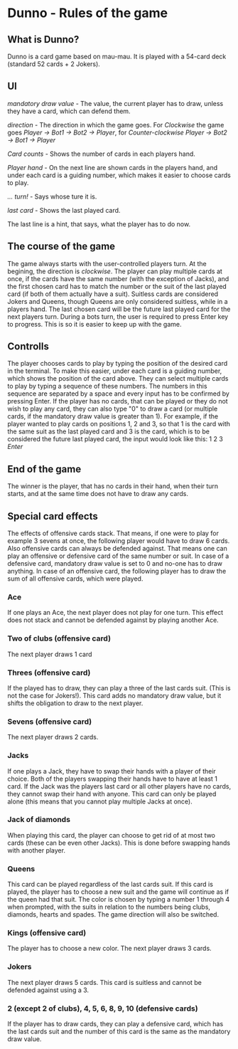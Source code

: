 # Dunno - Rules of the game

## What is Dunno?

Dunno is a card game based on mau-mau. It is played with a 54-card deck (standard 52 cards + 2 Jokers).

## UI

*mandatory draw value* - The value, the current player has to draw, unless they have a card, which can defend them.

*direction* - The direction in which the game goes. For *Clockwise* the game goes *Player -> Bot1 -> Bot2 -> Player*, for *Counter-clockwise* *Player -> Bot2 -> Bot1 -> Player*

*Card counts* - Shows the number of cards in each players hand.

*Player hand* - On the next line are shown cards in the players hand, and under each card is a guiding number, which makes it easier to choose cards to play.

*... turn!* - Says whose ture it is.

*last card* - Shows the last played card.

The last line is a hint, that says, what the player has to do now.

## The course of the game

The game always starts with the user-controlled players turn. At the begining, the direction is *clockwise*. The player can play multiple cards at once, if the cards have the same number (with the exception of Jacks), and the first chosen card has to match the number or the suit of the last played card (if both of them actually have a suit). Suitless cards are considered Jokers and Queens, though Queens are only considered suitless, while in a players hand. The last chosen card will be the future last played card for the next players turn.
During a bots turn, the user is required to press Enter key to progress. This is so it is easier to keep up with the game.

## Controlls

The player chooses cards to play by typing the position of the desired card in the terminal. To make this easier, under each card is a guiding number, which shows the position of the card above. They can select multiple cards to play by typing a sequence of these numbers. The numbers in this sequence are separated by a space and every input has to be confirmed by pressing Enter. If the player has no cards, that can be played or they do not wish to play any card, they can also type "0" to draw a card (or multiple cards, if the mandatory draw value is greater than 1).
For example, if the player wanted to play cards on positions  1, 2 and 3, so that 1 is the card with the same suit as the last played card and 3 is the card, which is to be considered the future last played card, the input would look like this: 1 2 3 *Enter*

## End of the game

The winner is the player, that has no cards in their hand, when their turn starts, and at the same time does not have to draw any cards.

## Special card effects

The effects of offensive cards stack. That means, if one were to play for example 3 sevens at once, the following player would have to draw 6 cards. Also offensive cards can always be defended against. That means one can play an offensive or defensive card of the same number or suit. In case of a defensive card, mandatory draw value is set to 0 and no-one has to draw anything. In case of an offensive card, the following player has to draw the sum of all offensive cards, which were played.

### Ace

If one plays an Ace, the next player does not play for one turn. This effect does not stack and cannot be defended against by playing another Ace.

### Two of clubs (offensive card)

The next player draws 1 card

### Threes (offensive card)

If the played has to draw, they can play a three of the last cards suit. (This is not the case for Jokers!). This card adds no mandatory draw value, but it shifts the obligation to draw to the next player.

### Sevens (offensive card)

The next player draws 2 cards.

### Jacks

If one plays a Jack, they have to swap their hands with a player of their choice. Both of the players swapping their hands have to have at least 1 card. If the Jack was the players last card or all other players have no cards, they cannot swap their hand with anyone. This card can only be played alone (this means that you cannot play multiple Jacks at once). 

### Jack of diamonds

When playing this card, the player can choose to get rid of at most two cards (these can be even other Jacks). This is done before swapping hands with another player.

### Queens

This card can be played regardless of the last cards suit. If this card is played, the player has to choose a new suit and the game will continue as if the queen had that suit. The color is chosen by typing a number 1 through 4 when prompted, with the suits in relation to the numbers being clubs, diamonds, hearts and spades. The game direction will also be switched.

### Kings (offensive card)

The player has to choose a new color. The next player draws 3 cards.

### Jokers

The next player draws 5 cards. This card is suitless and cannot be defended against using a 3.

### 2 (except 2 of clubs), 4, 5, 6, 8, 9, 10 (defensive cards)

If the player has to draw cards, they can play a defensive card, which has the last cards suit and the number of this card is the same as the mandatory draw value.

